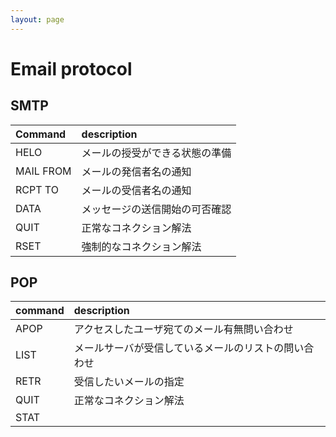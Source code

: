 ```yaml
---
layout: page
---
```


# Email protocol

## SMTP

| Command | description |
|:--|:--|
| HELO | メールの授受ができる状態の準備 |
| MAIL FROM | メールの発信者名の通知 |
| RCPT TO | メールの受信者名の通知 |
| DATA | メッセージの送信開始の可否確認 |
| QUIT | 正常なコネクション解法 |
| RSET | 強制的なコネクション解法 |

## POP

| command | description |
|:--|:--|
| APOP | アクセスしたユーザ宛てのメール有無問い合わせ |
| LIST | メールサーバが受信しているメールのリストの問い合わせ |
| RETR | 受信したいメールの指定 |
| QUIT | 正常なコネクション解法 |
| STAT | |

